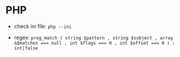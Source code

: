 # PHP

*   check ini file: `php --ini`

*   regex:
    `preg_match ( string $pattern , string $subject , array &$matches === null , int $flags === 0 , int $offset === 0 ) : int|false`
